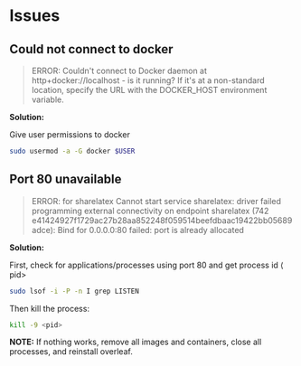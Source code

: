 # Issues

## Could not connect to docker

> ERROR: Couldn't connect to Docker daemon at http+docker://localhost -
is it running? If it's at a non-standard location, specify the URL with the
DOCKER_HOST environment variable.

**Solution:**

Give user permissions to docker

```bash
sudo usermod -a -G docker $USER
```

## Port 80 unavailable

> ERROR: for sharelatex Cannot start service sharelatex: driver failed programming external connectivity on endpoint sharelatex (742 e41424927f1729ac27b28aa852248f059514beefdbaac19422bb05689adce): Bind for 0.0.0.0:80 failed: port is already allocated

**Solution:**

First, check for applications/processes using port 80 and get process id $\langle$ pid>

```bash
sudo lsof -i -P -n I grep LISTEN
```

Then kill the process:

```bash
kill -9 <pid>
```

**NOTE:** If nothing works, remove all images and containers, close all processes, and reinstall overleaf.
